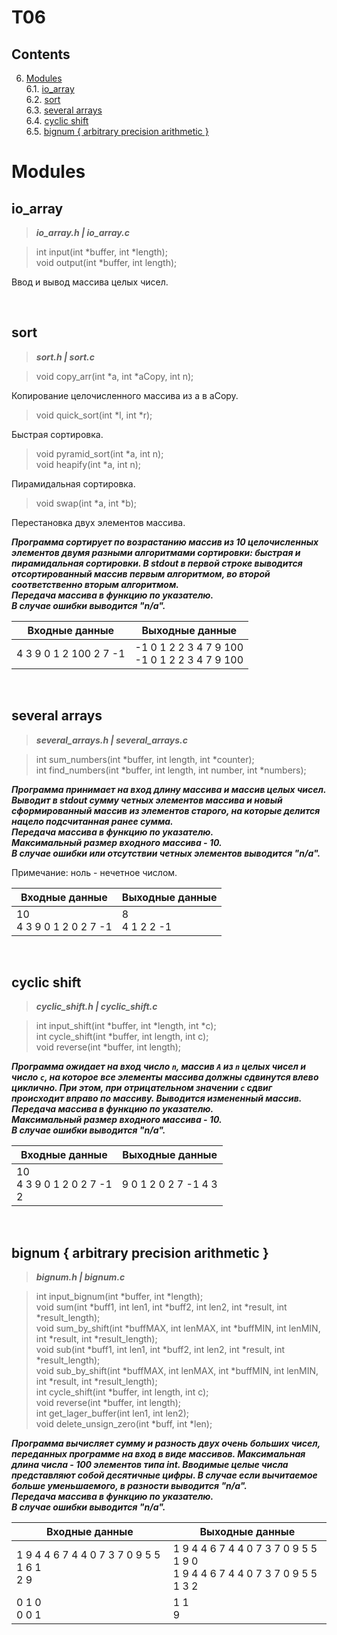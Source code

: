 # T06

## Contents

6. [Modules](#modules) \
 6.1.  [io_array](#io_array) \
 6.2.  [sort](#sort) \
 6.3.  [several arrays](#several-arrays) \
 6.4.  [сyclic shift](#сyclic-shift) \
 6.5.  [bignum { arbitrary precision arithmetic }](#bignum-{-arbitrary-precision-arithmetic-})

# Modules

## io_array

>***io_array.h | io_array.c***

>int input(int *buffer, int *length);
><br/>void output(int *buffer, int length);

Ввод и вывод массива целых чисел.

<br/>


## sort

>***sort.h | sort.c***

>void copy_arr(int *a, int *aCopy, int n);

Копирование целочисленного массива из a в aCopy.

>void quick_sort(int *l, int *r);

Быстрая сортировка.

>void pyramid_sort(int *a, int n);
><br/>void heapify(int *a, int n);

Пирамидальная сортировка.

>void swap(int *a, int *b);

Перестановка двух элементов массива.

***Программа сортирует по возрастанию массив из 10 целочисленных элементов двумя разными алгоритмами сортировки: быстрая и пирамидальная сортировки. В stdout в первой строке выводится отсортированный массив первым алгоритмом, во второй соответственно вторым алгоритмом. 
<br/>Передача массива в функцию по указателю. 
<br/>В случае ошибки выводится "n/a".***

| Входные данные | Выходные данные |
| ------ | ------ |
| 4 3 9 0 1 2 100 2 7 -1 | -1 0 1 2 2 3 4 7 9 100<br/>-1 0 1 2 2 3 4 7 9 100 |

<br/>


## several arrays

>***several_arrays.h | several_arrays.c***

>int sum_numbers(int *buffer, int length, int *counter);
><br/>int find_numbers(int *buffer, int length, int number, int *numbers);

***Программа принимает на вход длину массива и массив целых чисел. Выводит в stdout сумму четных элементов массива и новый сформированный массив из элементов старого, на которые делится нацело подсчитанная ранее сумма. 
<br/>Передача массива в функцию по указателю. 
<br/>Максимальный размер входного массива - 10. 
<br/>В случае ошибки или отсутствии четных элементов выводится "n/a".***

Примечание: ноль - нечетное числом.

| Входные данные | Выходные данные |
| ------ | ------ |
| 10<br/>4 3 9 0 1 2 0 2 7 -1 | 8<br/>4 1 2 2 -1 |

<br/>


## сyclic shift

>***сyclic_shift.h | сyclic_shift.c***

>int input_shift(int *buffer, int *length, int *c);
><br/>int cycle_shift(int *buffer, int length, int c);
><br/>void reverse(int *buffer, int length);

***Программа ожидает на вход число `n`, массив `A` из `n` целых чисел и число `c`, на которое все элементы массива должны сдвинутся влево циклично. При этом, при отрицательном значении `c` сдвиг происходит вправо по массиву. Выводится измененный массив. 
<br/>Передача массива в функцию по указателю. 
<br/>Максимальный размер входного массива - 10. 
<br/>В случае ошибки выводится "n/a".***

| Входные данные | Выходные данные |
| ------ | ------ |
| 10<br/>4 3 9 0 1 2 0 2 7 -1<br/>2 | 9 0 1 2 0 2 7 -1 4 3 |

<br/>


## bignum { arbitrary precision arithmetic }

>***bignum.h | bignum.c***

>int input_bignum(int *buffer, int *length);
<br/>void sum(int *buff1, int len1, int *buff2, int len2, int *result, int *result_length);
<br/>void sum_by_shift(int *buffMAX, int lenMAX, int *buffMIN, int lenMIN, int *result, int *result_length);
<br/>void sub(int *buff1, int len1, int *buff2, int len2, int *result, int *result_length);
<br/>void sub_by_shift(int *buffMAX, int lenMAX, int *buffMIN, int lenMIN, int *result, int *result_length);
<br/>int cycle_shift(int *buffer, int length, int c);
<br/>void reverse(int *buffer, int length);
<br/>int get_lager_buffer(int len1, int len2);
<br/>void delete_unsign_zero(int *buff, int *len);

***Программа вычисляет сумму и разность двух очень больших чисел, переданных программе на вход в виде массивов. Максимальная длина числа - 100 элементов типа int. Вводимые целые числа представляют собой десятичные цифры. В случае если вычитаемое больше уменьшаемого, в разности выводится "n/a". 
<br/>Передача массива в функцию по указателю. 
<br/>В случае ошибки выводится "n/a".***

| Входные данные | Выходные данные |
| ------ | ------ |
| 1 9 4 4 6 7 4 4 0 7 3 7 0 9 5 5 1 6 1<br/>2 9 | 1 9 4 4 6 7 4 4 0 7 3 7 0 9 5 5 1 9 0<br/>1 9 4 4 6 7 4 4 0 7 3 7 0 9 5 5 1 3 2 |
| 0 1 0<br/>0 0 1 | 1 1<br/>9 |

